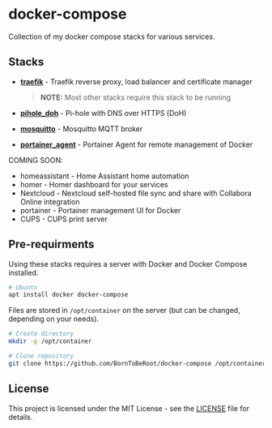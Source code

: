 # docker-compose

Collection of my docker compose stacks for various services.

## Stacks

- **[traefik][traefik_readme]** - Traefik reverse proxy, load balancer and certificate manager

  > **NOTE:** Most other stacks require this stack to be running

- **[pihole_doh][pihole_doh_readme]** - Pi-hole with DNS over HTTPS (DoH)
- **[mosquitto][mosquitto_readme]** - Mosquitto MQTT broker
- **[portainer_agent][portainer_agent_readme]** - Portainer Agent for remote management of Docker

COMING SOON:

- homeassistant - Home Assistant home automation
- homer - Homer dashboard for your services
- Nextcloud - Nextcloud self-hosted file sync and share with Collabora Online integration
- portainer - Portainer management UI for Docker
- CUPS - CUPS print server

## Pre-requirments

Using these stacks requires a server with Docker and Docker Compose installed.

```bash
# Ubuntu
apt install docker docker-compose
```

Files are stored in `/opt/container` on the server (but can be changed, depending on your needs).

```bash
# Create directory
mkdir -p /opt/container

# Clone repository
git clone https://github.com/BornToBeRoot/docker-compose /opt/container
```

## License

This project is licensed under the MIT License - see the [LICENSE](LICENSE) file for details.

[mosquitto_readme]: ./stacks/mosquitto/
[pihole_doh_readme]: ./stacks/pihole_doh/
[portainer_agent_readme]: ./stacks/portainer_agent/
[traefik_readme]: ./stacks/traefik/
